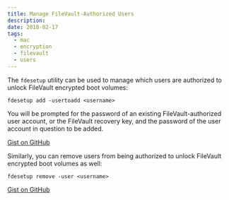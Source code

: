 ```yaml
---
title: Manage FileVault-Authorized Users
description:
date: 2018-02-17
tags:
  - mac
  - encryption
  - filevault
  - users
---
```


The `fdesetup` utility can be used to manage which users are authorized to unlock FileVault encrypted boot volumes:

```
fdesetup add -usertoadd <username>
```

You will be prompted for the password of an existing FileVault-authorized user account, or the FileVault recovery key, and the password of the user account in question to be added.

[Gist on GitHub](https://gist.github.com/lucascantor/235b3254bdef2b78bfe8536ff6da6124)

Similarly, you can remove users from being authorized to unlock FileVault encrypted boot volumes as well:

```
fdesetup remove -user <username>
```

[Gist on GitHub](https://gist.github.com/lucascantor/5c89e45d2b0f18288a27fa9e204abf68)
